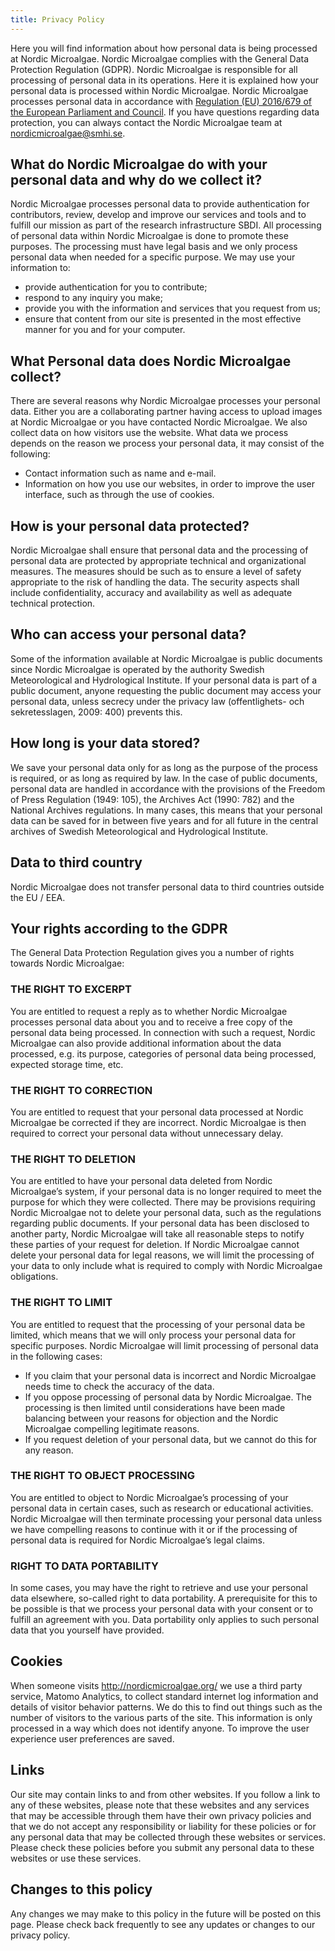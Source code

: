 ```yaml
---
title: Privacy Policy
---
```

Here you will find information about how personal data is being processed at Nordic Microalgae. Nordic Microalgae complies with the General Data Protection Regulation (GDPR). Nordic Microalgae is responsible for all processing of personal data in its operations. Here it is explained how your personal data is processed within Nordic Microalgae. Nordic Microalgae processes personal data in accordance with [Regulation (EU) 2016/679 of the European Parliament and Council](https://eur-lex.europa.eu/legal-content/EN/TXT/?uri=celex%3A32016R0679). If you have questions regarding data protection, you can always contact the Nordic Microalgae team at [nordicmicroalgae@smhi.se](mailto:nordicmicroalgae@smhi.se).

## What do Nordic Microalgae do with your personal data and why do we collect it?
Nordic Microalgae processes personal data to provide authentication for contributors, review, develop and improve our services and tools and to fulfill our mission as part of the research infrastructure SBDI. All processing of personal data within Nordic Microalgae is done to promote these purposes. The processing must have legal basis and we only process personal data when needed for a specific purpose. We may use your information to:
*	provide authentication for you to contribute; 
*	respond to any inquiry you make;
*	provide you with the information and services that you request from us;
*	ensure that content from our site is presented in the most effective manner for you and for your computer.

## What Personal data does Nordic Microalgae collect?
There are several reasons why Nordic Microalgae processes your personal data. Either you are a collaborating partner having access to upload images at Nordic Microalgae or you have contacted Nordic Microalgae. We also collect data on how visitors use the website. What data we process depends on the reason we process your personal data, it may consist of the following:
*	Contact information such as name and e-mail.
*	Information on how you use our websites, in order to improve the user interface, such as through the use of cookies.

## How is your personal data protected?
Nordic Microalgae shall ensure that personal data and the processing of personal data are protected by appropriate technical and organizational measures. The measures should be such as to ensure a level of safety appropriate to the risk of handling the data. The security aspects shall include confidentiality, accuracy and availability as well as adequate technical protection. 

## Who can access your personal data?
Some of the information available at Nordic Microalgae is public documents since Nordic Microalgae is operated by the authority Swedish Meteorological and Hydrological Institute. If your personal data is part of a public document, anyone requesting the public document may access your personal data, unless secrecy under the privacy law (offentlighets- och sekretesslagen, 2009: 400) prevents this.

## How long is your data stored?
We save your personal data only for as long as the purpose of the process is required, or as long as required by law.
In the case of public documents, personal data are handled in accordance with the provisions of the Freedom of Press Regulation (1949: 105), the Archives Act (1990: 782) and the National Archives regulations. In many cases, this means that your personal data can be saved for in between five years and for all future in the central archives of Swedish Meteorological and Hydrological Institute.

## Data to third country
Nordic Microalgae does not transfer personal data to third countries outside the EU / EEA. 

## Your rights according to the GDPR
The General Data Protection Regulation gives you a number of rights towards Nordic Microalgae:

### THE RIGHT TO EXCERPT
You are entitled to request a reply as to whether Nordic Microalgae processes personal data about you and to receive a free copy of the personal data being processed. In connection with such a request, Nordic Microalgae can also provide additional information about the data processed, e.g. its purpose, categories of personal data being processed, expected storage time, etc.

### THE RIGHT TO CORRECTION
You are entitled to request that your personal data processed at Nordic Microalgae be corrected if they are incorrect. Nordic Microalgae is then required to correct your personal data without unnecessary delay.

### THE RIGHT TO DELETION
You are entitled to have your personal data deleted from Nordic Microalgae’s system, if your personal data is no longer required to meet the purpose for which they were collected.
There may be provisions requiring Nordic Microalgae not to delete your personal data, such as the regulations regarding public documents. If your personal data has been disclosed to another party, Nordic Microalgae will take all reasonable steps to notify these parties of your request for deletion.
If Nordic Microalgae cannot delete your personal data for legal reasons, we will limit the processing of your data to only include what is required to comply with Nordic Microalgae obligations.

### THE RIGHT TO LIMIT
You are entitled to request that the processing of your personal data be limited, which means that we will only process your personal data for specific purposes. Nordic Microalgae will limit processing of personal data in the following cases:
*	If you claim that your personal data is incorrect and Nordic Microalgae needs time to check the accuracy of the data.
*	If you oppose processing of personal data by Nordic Microalgae. The processing is then limited until considerations have been made balancing between your reasons for objection and the Nordic Microalgae compelling legitimate reasons.
*	If you request deletion of your personal data, but we cannot do this for any reason.

### THE RIGHT TO OBJECT PROCESSING
You are entitled to object to Nordic Microalgae’s processing of your personal data in certain cases, such as research or educational activities. Nordic Microalgae will then terminate processing your personal data unless we have compelling reasons to continue with it or if the processing of personal data is required for Nordic Microalgae’s legal claims.

### RIGHT TO DATA PORTABILITY
In some cases, you may have the right to retrieve and use your personal data elsewhere, so-called right to data portability. A prerequisite for this to be possible is that we process your personal data with your consent or to fulfill an agreement with you. Data portability only applies to such personal data that you yourself have provided.

## Cookies
When someone visits http://nordicmicroalgae.org/ we use a third party service, Matomo Analytics, to collect standard internet log information and details of visitor behavior patterns. We do this to find out things such as the number of visitors to the various parts of the site. This information is only processed in a way which does not identify anyone. To improve the user experience user preferences are saved.

## Links
Our site may contain links to and from other websites. If you follow a link to any of these websites, please note that these websites and any services that may be accessible through them have their own privacy policies and that we do not accept any responsibility or liability for these policies or for any personal data that may be collected through these websites or services. Please check these policies before you submit any personal data to these websites or use these services.

## Changes to this policy
Any changes we may make to this policy in the future will be posted on this page. Please check back frequently to see any updates or changes to our privacy policy.

